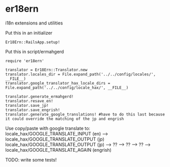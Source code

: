 er18ern
=======

i18n extensions and utilities

Put this in an initializer

    Er18Ern::RailsApp.setup!

Put this in script/ermahgerd

    require 'er18ern'

    translator = Er18Ern::Translator.new
    translator.locales_dir = File.expand_path('../../config/locales/', __FILE__)
    translator.google_translator_hax_locale_dirs = File.expand_path('../../config/locale_hax/', __FILE__)

    translator.generate_ermahgerd!
    translator.resave_en!
    translator.save_jp!
    translator.save_engrish!
    translator.generate_google_translations! #have to do this last because it could override the matching of the jp and engrish

Use copy/paste with google translate to:
  locale_hax/GOOGLE_TRANSLATE_INPUT (en) --> locale_hax/GOOGLE_TRANSLATE_OUTPUT (jp)
  locale_hax/GOOGLE_TRANSLATE_OUTPUT (jp) --> ?? --> ?? --> ?? --> locale_hax/GOOGLE_TRANSLATE_AGAIN (engrish)

TODO: write some tests!